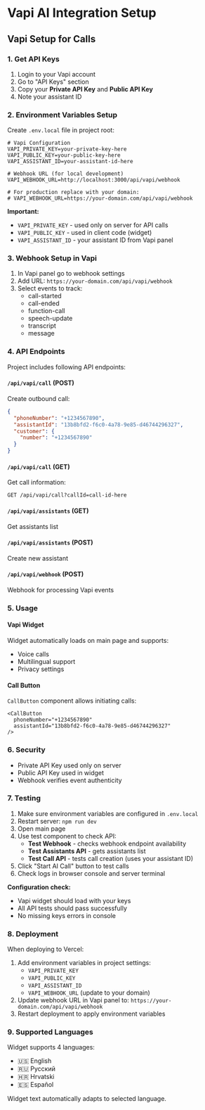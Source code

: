 # Vapi AI Integration Setup

## Vapi Setup for Calls

### 1. Get API Keys

1. Login to your Vapi account
2. Go to "API Keys" section
3. Copy your **Private API Key** and **Public API Key**
4. Note your assistant ID

### 2. Environment Variables Setup

Create `.env.local` file in project root:

```env
# Vapi Configuration
VAPI_PRIVATE_KEY=your-private-key-here
VAPI_PUBLIC_KEY=your-public-key-here
VAPI_ASSISTANT_ID=your-assistant-id-here

# Webhook URL (for local development)
VAPI_WEBHOOK_URL=http://localhost:3000/api/vapi/webhook

# For production replace with your domain:
# VAPI_WEBHOOK_URL=https://your-domain.com/api/vapi/webhook
```

**Important:** 
- `VAPI_PRIVATE_KEY` - used only on server for API calls
- `VAPI_PUBLIC_KEY` - used in client code (widget)
- `VAPI_ASSISTANT_ID` - your assistant ID from Vapi panel

### 3. Webhook Setup in Vapi

1. In Vapi panel go to webhook settings
2. Add URL: `https://your-domain.com/api/vapi/webhook`
3. Select events to track:
   - call-started
   - call-ended
   - function-call
   - speech-update
   - transcript
   - message

### 4. API Endpoints

Project includes following API endpoints:

#### `/api/vapi/call` (POST)
Create outbound call:
```json
{
  "phoneNumber": "+1234567890",
  "assistantId": "13b8bfd2-f6c0-4a78-9e85-d46744296327",
  "customer": {
    "number": "+1234567890"
  }
}
```

#### `/api/vapi/call` (GET)
Get call information:
```
GET /api/vapi/call?callId=call-id-here
```

#### `/api/vapi/assistants` (GET)
Get assistants list

#### `/api/vapi/assistants` (POST)
Create new assistant

#### `/api/vapi/webhook` (POST)
Webhook for processing Vapi events

### 5. Usage

#### Vapi Widget
Widget automatically loads on main page and supports:
- Voice calls
- Multilingual support
- Privacy settings

#### Call Button
`CallButton` component allows initiating calls:
```tsx
<CallButton 
  phoneNumber="+1234567890" 
  assistantId="13b8bfd2-f6c0-4a78-9e85-d46744296327"
/>
```

### 6. Security

- Private API Key used only on server
- Public API Key used in widget
- Webhook verifies event authenticity

### 7. Testing

1. Make sure environment variables are configured in `.env.local`
2. Restart server: `npm run dev`
3. Open main page
4. Use test component to check API:
   - **Test Webhook** - checks webhook endpoint availability
   - **Test Assistants API** - gets assistants list
   - **Test Call API** - tests call creation (uses your assistant ID)
5. Click "Start AI Call" button to test calls
6. Check logs in browser console and server terminal

**Configuration check:**
- Vapi widget should load with your keys
- All API tests should pass successfully
- No missing keys errors in console

### 8. Deployment

When deploying to Vercel:
1. Add environment variables in project settings:
   - `VAPI_PRIVATE_KEY`
   - `VAPI_PUBLIC_KEY`
   - `VAPI_ASSISTANT_ID`
   - `VAPI_WEBHOOK_URL` (update to your domain)
2. Update webhook URL in Vapi panel to: `https://your-domain.com/api/vapi/webhook`
3. Restart deployment to apply environment variables

### 9. Supported Languages

Widget supports 4 languages:
- 🇺🇸 English
- 🇷🇺 Русский  
- 🇭🇷 Hrvatski
- 🇪🇸 Español

Widget text automatically adapts to selected language.